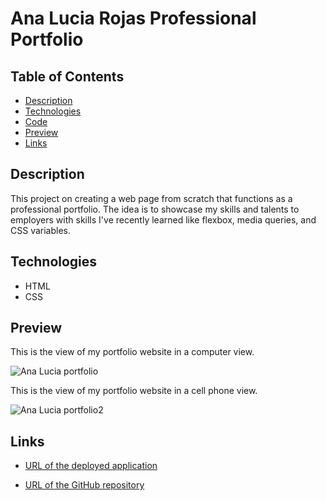 # Ana Lucia Rojas Professional Portfolio

## Table of Contents

* [Description](#description)
* [Technologies](#technologies)
* [Code](#code)
* [Preview](#preview)
* [Links](#links)

## Description

This project on creating a web page from scratch that functions as a professional portfolio. The idea is to showcase my skills and talents to employers with skills I've recently learned like flexbox, media queries, and CSS variables. 


## Technologies

* HTML
* CSS

## Preview

This is the view of my portfolio website in a computer view. 

![Ana Lucia portfolio]()

This is the view of my portfolio website in a cell phone view. 

![Ana Lucia portfolio2]()

## Links

* [URL of the deployed application](https://analuciarojas.github.io/challenge2/)

* [URL of the GitHub repository](https://github.com/analuciarojas/challenge2)